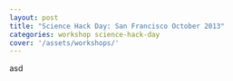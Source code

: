 ```yaml
---
layout: post
title: "Science Hack Day: San Francisco October 2013"
categories: workshop science-hack-day
cover: '/assets/workshops/'
---
```


asd
